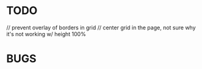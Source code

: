 # TODO

// prevent overlay of borders in grid
// center grid in the page, not sure why it's not working w/ height 100%

# BUGS


